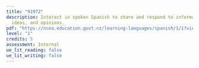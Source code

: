 ```yaml
---
title: "91972"
description: Interact in spoken Spanish to share and respond to information,
  ideas, and opinions.
pdf: "https://ncea.education.govt.nz/learning-languages/spanish/1/1?view=standard "
level: "1"
credits: 5
assessment: Internal
ue_lit_reading: false
ue_lit_writing: false
---
```

